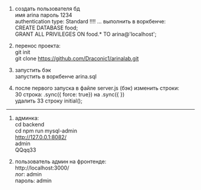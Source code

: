 1. создать пользователя бд  
  имя arina пароль 1234  
  authentication type: Standard !!!!
  ...
  выполнить в воркбенче:  
  CREATE DATABASE food;  
  GRANT ALL PRIVILEGES ON food.* TO arina@'localhost';  

2. перенос проекта:  
  git init  
  git clone https://github.com/Draconic1/arinalab.git  

3. запустить бэк  
  запустить в воркбенче arina.sql  
 
4. после первого запуска в файле server.js (бэк)  изменить строки:  
  30 строка: .sync({ force: true}) на  .sync({ })  
  удалить 33 строку  initial();

______________________________

1. админка:  
  cd backend  
  cd npm run mysql-admin  
  http://127.0.0.1:8082/  
  admin  
  QQqq33  

2. пользователь админ на фронтенде:  
  http://localhost:3000/  
  лог: admin  
  пароль: admin  
